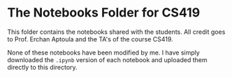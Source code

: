 # The Notebooks Folder for CS419
This folder contains the notebooks shared with the students. All credit goes to Prof. Erchan Aptoula and the TA's of the course CS419.

None of these notebooks have been modified by me. I have simply downloaded the `.ipynb` version of each notebook and uploaded them directly to this directory.
